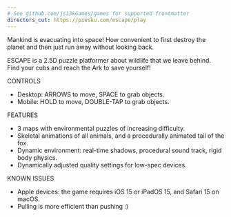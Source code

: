 ```yaml
---
# See github.com/js13kGames/games for supported frontmatter
directors_cut: https://piesku.com/escape/play
---
```

Mankind is evacuating into space! How convenient to first destroy the planet and then just run away without looking back.

ESCAPE is a 2.5D puzzle platformer about wildlife that we leave behind. Find your cubs and reach the Ark to save yourself!

CONTROLS

- Desktop: ARROWS to move, SPACE to grab objects.
- Mobile: HOLD to move, DOUBLE-TAP to grab objects.

FEATURES

- 3 maps with environmental puzzles of increasing difficulty.
- Skeletal animations of all animals, and a procedurally animated tail of the fox.
- Dynamic environment: real-time shadows, procedural sound track, rigid body physics.
- Dynamically adjusted quality settings for low-spec devices.

KNOWN ISSUES

- Apple devices: the game requires iOS 15 or iPadOS 15, and Safari 15 on macOS.
- Pulling is more efficient than pushing :)
